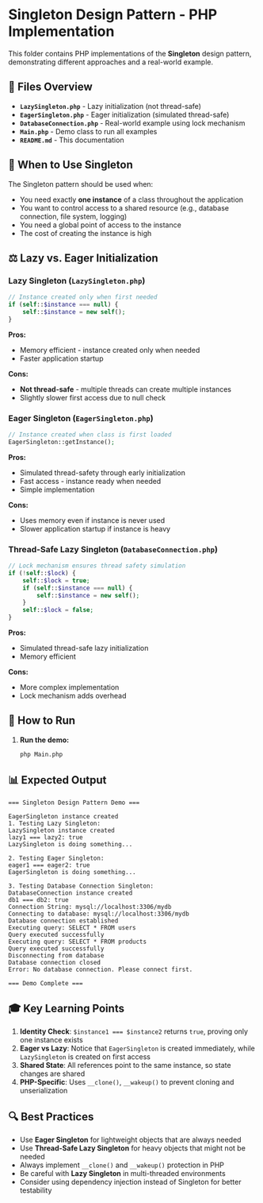 # Singleton Design Pattern - PHP Implementation

This folder contains PHP implementations of the **Singleton** design pattern, demonstrating different approaches and a real-world example.

## 📁 Files Overview

- **`LazySingleton.php`** - Lazy initialization (not thread-safe)
- **`EagerSingleton.php`** - Eager initialization (simulated thread-safe)
- **`DatabaseConnection.php`** - Real-world example using lock mechanism
- **`Main.php`** - Demo class to run all examples
- **`README.md`** - This documentation

## 🎯 When to Use Singleton

The Singleton pattern should be used when:
- You need exactly **one instance** of a class throughout the application
- You want to control access to a shared resource (e.g., database connection, file system, logging)
- You need a global point of access to the instance
- The cost of creating the instance is high

## ⚖️ Lazy vs. Eager Initialization

### Lazy Singleton (`LazySingleton.php`)
```php
// Instance created only when first needed
if (self::$instance === null) {
    self::$instance = new self();
}
```

**Pros:**
- Memory efficient - instance created only when needed
- Faster application startup

**Cons:**
- **Not thread-safe** - multiple threads can create multiple instances
- Slightly slower first access due to null check

### Eager Singleton (`EagerSingleton.php`)
```php
// Instance created when class is first loaded
EagerSingleton::getInstance();
```

**Pros:**
- Simulated thread-safety through early initialization
- Fast access - instance ready when needed
- Simple implementation

**Cons:**
- Uses memory even if instance is never used
- Slower application startup if instance is heavy

### Thread-Safe Lazy Singleton (`DatabaseConnection.php`)
```php
// Lock mechanism ensures thread safety simulation
if (!self::$lock) {
    self::$lock = true;
    if (self::$instance === null) {
        self::$instance = new self();
    }
    self::$lock = false;
}
```

**Pros:**
- Simulated thread-safe lazy initialization
- Memory efficient

**Cons:**
- More complex implementation
- Lock mechanism adds overhead

## 🚀 How to Run

1. **Run the demo:**
   ```bash
   php Main.php
   ```

## 📊 Expected Output

```
=== Singleton Design Pattern Demo ===

EagerSingleton instance created
1. Testing Lazy Singleton:
LazySingleton instance created
lazy1 === lazy2: true
LazySingleton is doing something...

2. Testing Eager Singleton:
eager1 === eager2: true
EagerSingleton is doing something...

3. Testing Database Connection Singleton:
DatabaseConnection instance created
db1 === db2: true
Connection String: mysql://localhost:3306/mydb
Connecting to database: mysql://localhost:3306/mydb
Database connection established
Executing query: SELECT * FROM users
Query executed successfully
Executing query: SELECT * FROM products
Query executed successfully
Disconnecting from database
Database connection closed
Error: No database connection. Please connect first.

=== Demo Complete ===
```

## 🎓 Key Learning Points

1. **Identity Check**: `$instance1 === $instance2` returns `true`, proving only one instance exists
2. **Eager vs Lazy**: Notice that `EagerSingleton` is created immediately, while `LazySingleton` is created on first access
3. **Shared State**: All references point to the same instance, so state changes are shared
4. **PHP-Specific**: Uses `__clone()`, `__wakeup()` to prevent cloning and unserialization

## 🔍 Best Practices

- Use **Eager Singleton** for lightweight objects that are always needed
- Use **Thread-Safe Lazy Singleton** for heavy objects that might not be needed
- Always implement `__clone()` and `__wakeup()` protection in PHP
- Be careful with **Lazy Singleton** in multi-threaded environments
- Consider using dependency injection instead of Singleton for better testability